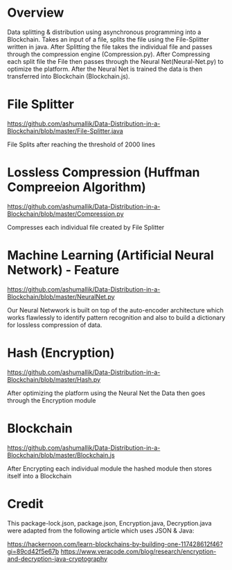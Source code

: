 # Overview

Data splitting &amp; distribution using asynchronous programming into a Blockchain. Takes an input of a file, splits the file using the File-Splitter written in java. After Splitting the file takes the individual file and passes through the compression engine (Compression.py). After Compressing each split file the File then passes through the Neural Net(Neural-Net.py) to optimize the platform. After the Neural Net is trained the data is then transferred into Blockchain (Blockchain.js).

# File Splitter

https://github.com/ashumallik/Data-Distribution-in-a-Blockchain/blob/master/File-Splitter.java

File Splits after reaching the threshold of 2000 lines

# Lossless Compression (Huffman Compreeion Algorithm)

https://github.com/ashumallik/Data-Distribution-in-a-Blockchain/blob/master/Compression.py

Compresses each individual file created by File Splitter

# Machine Learning (Artificial Neural Network) - Feature

https://github.com/ashumallik/Data-Distribution-in-a-Blockchain/blob/master/NeuralNet.py

Our Neural Netwwork is built on top of the auto-encoder architecture which works flawlessly to identify pattern recognition and also to build a dictionary for lossless compression of data.

# Hash (Encryption) 

https://github.com/ashumallik/Data-Distribution-in-a-Blockchain/blob/master/Hash.py

After optimizing the platform using the Neural Net the Data then goes through the Encryption module 

# Blockchain

https://github.com/ashumallik/Data-Distribution-in-a-Blockchain/blob/master/Blockchain.js

After Encrypting each individual module the hashed module then stores itself into a Blockchain

# Credit

This package-lock.json, package.json, Encryption.java, Decryption.java were adapted from the following article which uses JSON & Java: 

https://hackernoon.com/learn-blockchains-by-building-one-117428612f46?gi=89cd42f5e67b
https://www.veracode.com/blog/research/encryption-and-decryption-java-cryptography

